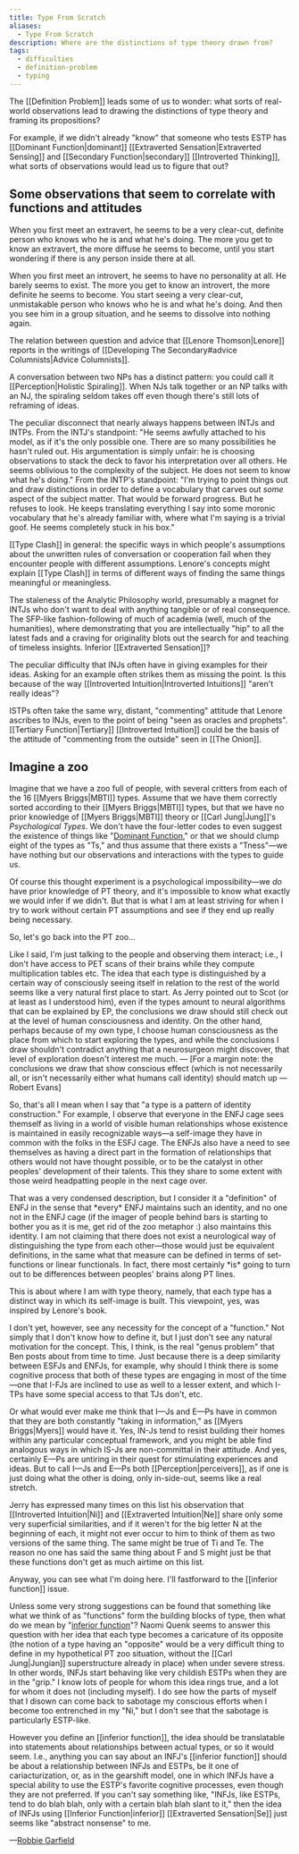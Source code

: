 ```yaml
---
title: Type From Scratch
aliases:
  - Type From Scratch
description: Where are the distinctions of type theory drawn from?
tags:
  - difficulties
  - definition-problem
  - typing
---
```


The [[Definition Problem]] leads some of us to wonder: what sorts of real-world observations lead to drawing the distinctions of type theory and framing its propositions?

For example, if we didn't already "know" that someone who tests ESTP has [[Dominant Function|dominant]] [[Extraverted Sensation|Extraverted Sensing]] and [[Secondary Function|secondary]] [[Introverted Thinking]], what sorts of observations would lead us to figure that out?

## Some observations that seem to correlate with functions and attitudes

When you first meet an extravert, he seems to be a very clear-cut, definite person who knows who he is and what he's doing. The more you get to know an extravert, the more diffuse he seems to become, until you start wondering if there is any person inside there at all.

When you first meet an introvert, he seems to have no personality at all. He barely seems to exist. The more you get to know an introvert, the more definite he seems to become. You start seeing a very clear-cut, unmistakable person who knows who he is and what he's doing. And then you see him in a group situation, and he seems to dissolve into nothing again.

The relation between question and advice that [[Lenore Thomson|Lenore]] reports in the writings of [[Developing The Secondary#advice Columnists|Advice Columnists]].

A conversation between two NPs has a distinct pattern: you could call it [[Perception|Holistic Spiraling]]. When NJs talk together or an NP talks with an NJ, the spiraling seldom takes off even though there's still lots of reframing of ideas.

The peculiar disconnect that nearly always happens between INTJs and INTPs. From the INTJ's standpoint: "He seems awfully attached to his model, as if it's the only possible one. There are so many possibilities he hasn't ruled out. His argumentation is simply unfair: he is choosing observations to stack the deck to favor his interpretation over all others. He seems oblivious to the complexity of the subject. He does not seem to know what he's doing." From the INTP's standpoint: "I'm trying to point things out and draw distinctions in order to define a vocabulary that carves out _some_ aspect of the subject matter. That would be forward progress. But he refuses to look. He keeps translating everything I say into some moronic vocabulary that he's already familiar with, where what I'm saying is a trivial goof. He seems completely stuck in his box."

[[Type Clash]] in general: the specific ways in which people's assumptions about the unwritten rules of conversation or cooperation fail when they encounter people with different assumptions. Lenore's concepts might explain [[Type Clash]] in terms of different ways of finding the same things meaningful or meaningless.

The staleness of the Analytic Philosophy world, presumably a magnet for INTJs who don't want to deal with anything tangible or of real consequence. The SFP-like fashion-following of much of academia (well, much of the humanities), where demonstrating that you are intellectually "hip" to all the latest fads and a craving for originality blots out the search for and teaching of timeless insights. Inferior [[Extraverted Sensation]]?

The peculiar difficulty that INJs often have in giving examples for their ideas. Asking for an example often strikes them as missing the point. Is this because of the way [[Introverted Intuition|Introverted Intuitions]] "aren't really ideas"?

ISTPs often take the same wry, distant, "commenting" attitude that Lenore ascribes to INJs, even to the point of being "seen as oracles and prophets". [[Tertiary Function|Tertiary]] [[Introverted Intuition]] could be the basis of the attitude of "commenting from the outside" seen in [[The Onion]].

## Imagine a zoo

Imagine that we have a zoo full of people, with several critters from each of the 16 [[Myers Briggs|MBTI]] types. Assume that we have them correctly sorted according to their [[Myers Briggs|MBTI]] types, but that we have no prior knowledge of [[Myers Briggs|MBTI]] theory or [[Carl Jung|Jung]]'s _Psychological Types_. We don't have the four-letter codes to even suggest the existence of things like "[Dominant Function](../main/function-attitude/attitudes/dominant-function)," or that we should clump eight of the types as "Ts," and thus assume that there exists a "Tness"—we have nothing but our observations and interactions with the types to guide us.

Of course this thought experiment is a psychological impossibility—we _do_ have prior knowledge of PT theory, and it's impossible to know what exactly we would infer if we didn't. But that is what I am at least striving for when I try to work without certain PT assumptions and see if they end up really being necessary.

So, let's go back into the PT zoo...

Like I said, I'm just talking to the people and observing them interact; i.e., I don't have access to PET scans of their brains while they compute multiplication tables etc. The idea that each type is distinguished by a certain way of consciously seeing itself in relation to the rest of the world seems like a very natural first place to start. As Jerry pointed out to Scot (or at least as I understood him), even if the types amount to neural algorithms that can be explained by EP, the conclusions we draw should still check out at the level of human consciousness and identity. On the other hand, perhaps because of my own type, I choose human consciousness as the place from which to start exploring the types, and while the conclusions I draw shouldn't contradict anything that a neurosurgeon might discover, that level of exploration doesn't interest me much. — \[For a margin note: the conclusions we draw that show conscious effect (which is not necessarily all, or isn't necessarily either what humans call identity) should match up — Robert Evans]

So, that's all I mean when I say that "a type is a pattern of identity construction." For example, I observe that everyone in the ENFJ cage sees themself as living in a world of visible human relationships whose existence is maintained in easily recognizable ways—a self-image they have in common with the folks in the ESFJ cage. The ENFJs also have a need to see themselves as having a direct part in the formation of relationships that others would not have thought possible, or to be the catalyst in other peoples' development of their talents. This they share to some extent with those weird headpatting people in the next cage over.

That was a very condensed description, but I consider it a "definition" of ENFJ in the sense that \*every\* ENFJ maintains such an identity, and no one not in the ENFJ cage (if the imager of people behind bars is starting to bother you as it is me, get rid of the zoo metaphor :) also maintains this identity. I am not claiming that there does not exist a neurological way of distinguishing the type from each other—those would just be equivalent definitions, in the same what that measure can be defined in terms of set-functions or linear functionals. In fact, there most certainly \*is\* going to turn out to be differences between peoples' brains along PT lines.

This is about where I am with type theory, namely, that each type has a distinct way in which its self-image is built. This viewpoint, yes, was inspired by Lenore's book.

I don't yet, however, see any necessity for the concept of a "function." Not simply that I don't know how to define it, but I just don't see any natural motivation for the concept. This, I think, is the real "genus problem" that Ben posts about from time to time. Just because there is a deep similarity between ESFJs and ENFJs, for example, why should I think there is some cognitive process that both of these types are engaging in most of the time—one that I-FJs are inclined to use as well to a lesser extent, and which I-TPs have some special access to that TJs don't, etc.

Or what would ever make me think that I—Js and E—Ps have in common that they are both constantly "taking in information," as [[Myers Briggs|Myers]] would have it. Yes, IN-Js tend to resist building their homes within any particular conceptual framework, and you might be able find analogous ways in which IS-Js are non-committal in their attitude. And yes, certainly E—Ps are untiring in their quest for stimulating experiences and ideas. But to call I—Js and E—Ps both [[Perception|perceivers]], as if one is just doing what the other is doing, only in-side-out, seems like a real stretch.

Jerry has expressed many times on this list his observation that [[Introverted Intuition|Ni]] and [[Extraverted Intuition|Ne]] share only some very superficial similarities, and if it weren't for the big letter N at the beginning of each, it might not ever occur to him to think of them as two versions of the same thing. The same might be true of Ti and Te. The reason no one has said the same thing about F and S might just be that these functions don't get as much airtime on this list.

Anyway, you can see what I'm doing here. I'll fastforward to the [[inferior function]] issue.

Unless some very strong suggestions can be found that something like what we think of as "functions" form the building blocks of type, then what do we mean by "[inferior function](../main/function-attitude/cognitive-stack/inferior-function)"? Naomi Quenk seems to answer this question with her idea that each type becomes a caricature of its opposite (the notion of a type having an "opposite" would be a very difficult thing to define in my hypothetical PT zoo situation, without the [[Carl Jung|Jungian]] superstructure already in place) when under severe stress. In other words, INFJs start behaving like very childish ESTPs when they are in the "grip." I know lots of people for whom this idea rings true, and a lot for whom it does not (including myself). I do see how the parts of myself that I disown can come back to sabotage my conscious efforts when I become too entrenched in my "Ni," but I don't see that the sabotage is particularly ESTP-like.

However you define an [[inferior function]], the idea should be translatable into statements about relationships between actual types, or so it would seem. I.e., anything you can say about an INFJ's [[inferior function]] should be about a relationship between INFJs and ESTPs, be it one of cariacturization, or, as in the gearshift model, one in which INFJs have a special ability to use the ESTP's favorite cognitive processes, even though they are not preferred. If you can't say something like, "INFJs, like ESTPs, tend to do blah blah, only with a certain blah blah slant to it," then the idea of INFJs using [[Inferior Function|inferior]] [[Extraverted Sensation|Se]] just seems like "abstract nonsense" to me.

—[Robbie Garfield](https://web.archive.org/web/20071014043742/http://greenlightwiki.com/lenore-exegesis/Robbie_Garfield)
